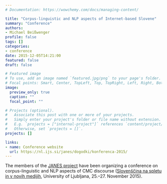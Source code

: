 ```yaml
---
# Documentation: https://wowchemy.com/docs/managing-content/

title: "Corpus-linguistic and NLP aspects of Internet-based Slovene"
summary: "Conference"
authors:
- Michael Beißwenger
profile: false
tags: []
categories:
- conference
date: 2015-12-05T14:21:00
featured: false
draft: false

# Featured image
# To use, add an image named `featured.jpg/png` to your page's folder.
# Focal points: Smart, Center, TopLeft, Top, TopRight, Left, Right, BottomLeft, Bottom, BottomRight.
image:
  preview_only: true
  caption: ""
  focal_point: ""

# Projects (optional).
#   Associate this post with one or more of your projects.
#   Simply enter your project's folder or file name without extension.
#   E.g. `projects = ["internal-project"]` references `content/project/deep-learning/index.md`.
#   Otherwise, set `projects = []`.
projects: []

links:
- name: Conference website
  url: https://nl.ijs.si/janes/dogodki/konferenca-2015/
---
```


The members of the [JANES project](https://nl.ijs.si/janes) have been
organizing a conference on corpus-linguistic and NLP aspects of CMC discourse
([Slovenščina na spletu in v novih
medijih](https://nl.ijs.si/janes/dogodki/konferenca-2015/), University of
Ljubljana, 25.–27. November 2015).
